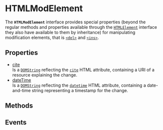 # HTMLModElement

<div class='overview'>The <strong><code>HTMLModElement</code></strong> interface provides special properties (beyond the regular methods and properties available through the <a href="/en-US/docs/Web/API/HTMLElement" title="The HTMLElement interface represents any HTML element. Some elements directly implement this interface, while others implement it via an interface that inherits it."><code>HTMLElement</code></a> interface they also have available to them by inheritance) for manipulating modification elements, that is <a href="/en-US/docs/Web/HTML/Element/del" title="The HTML <del> element represents a range of text that has been deleted from a document."><code>&lt;del&gt;</code></a> and <a href="/en-US/docs/Web/HTML/Element/ins" title="The HTML <ins> element represents a range of text that has been added to a document."><code>&lt;ins&gt;</code></a>.</div>

## Properties

<ul class="items properties">
  <li>
    <a href="">cite</a>
    <div>Is a <a href="/en-US/docs/Web/API/DOMString" title="DOMString is a UTF-16 String. As JavaScript already uses such strings, DOMString is mapped directly to a String."><code>DOMString</code></a> reflecting the <code><a href="/en-US/docs/Web/HTML/Element/del#attr-cite">cite</a></code> HTML attribute, containing a URI of a resource explaining the change.</div>
  </li>
  <li>
    <a href="">dateTime</a>
    <div>Is a <a href="/en-US/docs/Web/API/DOMString" title="DOMString is a UTF-16 String. As JavaScript already uses such strings, DOMString is mapped directly to a String."><code>DOMString</code></a> reflecting the <code><a href="/en-US/docs/Web/HTML/Element/del#attr-datetime">datetime</a></code> HTML attribute, containing a date-and-time string representing a timestamp for the change.</div>
  </li>
</ul>

## Methods

<ul class="items methods">

</ul>

## Events
